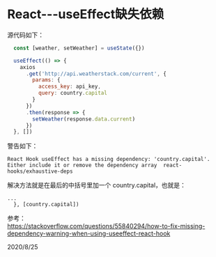 # React---useEffect缺失依赖

源代码如下：  
```js
  const [weather, setWeather] = useState({})

  useEffect(() => {
    axios
      .get('http://api.weatherstack.com/current', {
        params: {
          access_key: api_key,
          query: country.capital
        }
      })
      .then(response => {
        setWeather(response.data.current)
      })
  }, [])
```

警告如下：  
```
React Hook useEffect has a missing dependency: 'country.capital'. Either include it or remove the dependency array  react-hooks/exhaustive-deps
```

解决方法就是在最后的中括号里加一个 country.capital，也就是：  
```
...
  }, [country.capital])
```

参考：  
https://stackoverflow.com/questions/55840294/how-to-fix-missing-dependency-warning-when-using-useeffect-react-hook  


2020/8/25  
